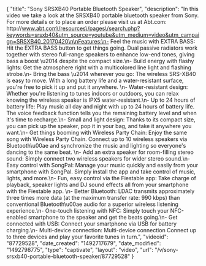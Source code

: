 {
    "title": "Sony SRSXB40 Portable Bluetooth Speaker",
    "description": "In this video we take a look at the SRSXB40 portable bluetooth speaker from Sony.  For more details or to place an order please visit us at Abt.com: http:\/\/www.abt.com\/resources\/pages\/search.php?keywords=srsxb40&utm_source=youtube&utm_medium=video&utm_campaign=SRSXB40_20170420\n\nFeatures:\n- Feel the music with EXTRA BASS: Hit the EXTRA BASS button to get things going. Dual passive radiators work together with stereo full-range speakers to enhance low-end tones, giving bass a boost \u2014 despite the compact size.\n- Build energy with flashy lights: Get the atmosphere right with a multicolored line light and flashing strobe.\n- Bring the bass \u2014 wherever you go: The wireless SRS-XB40 is easy to move. With a long battery life and a water-resistant surface, you're free to pick it up and put it anywhere.  \n- Water-resistant design: Whether you're listening to tunes indoors or outdoors, you can relax knowing the wireless speaker is IPX5 water-resistant.\n- Up to 24 hours of battery life: Play music all day and night with up to 24 hours of battery life. The voice feedback function tells you the remaining battery level and when it's time to recharge.\n- Small and light design: Thanks to its compact size, you can pick up the speaker, pop it in your bag, and take it anywhere you want.\n- Get things booming with Wireless Party Chain: Enjoy the same song with Wireless Party Chain. Connect up to 10 wireless speakers via Bluetooth\u00ae and synchronize the music and lighting so everyone's dancing to the same beat. \n- Add an extra speaker for room-filling stereo sound: Simply connect two wireless speakers for wider stereo sound.\n- Easy control with SongPal: Manage your music quickly and easily from your smartphone with SongPal. Simply install the app and take control of music, lights, and more.\n- Fun, easy control via the Fiestable app: Take charge of playback, speaker lights and DJ sound effects all from your smartphone with the Fiestable app. \n- Better Bluetooth: LDAC transmits approximately three times more data (at the maximum transfer rate: 990 kbps) than conventional Bluetooth\u00ae audio for a superior wireless listening experience.\n- One-touch listening with NFC: Simply touch your NFC-enabled smartphone to the speaker and get the beats going.\n- Get connected with USB: Connect your smartphone via USB for battery charging.\n- Multi-device connection: Multi-device connection Connect up to three devices and play your favorite tunes in turn.",
    "videoid": "87729528",
    "date_created": "1492717679",
    "date_modified": "1492798775",
    "type": "captivate",
    "layout": "video",
    "url": "\/v\/sony-srsxb40-portable-bluetooth-speaker\/87729528"
}